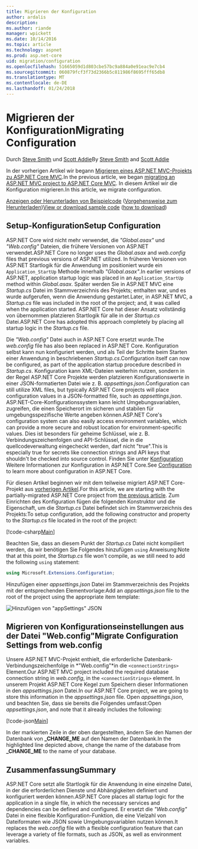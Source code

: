 ```yaml
---
title: Migrieren der Konfiguration
author: ardalis
description: 
ms.author: riande
manager: wpickett
ms.date: 10/14/2016
ms.topic: article
ms.technology: aspnet
ms.prod: asp.net-core
uid: migration/configuration
ms.openlocfilehash: 51665059d1d803cbe57bc9a884a0e91eac9e7cb4
ms.sourcegitcommit: 060879fcf3f73d2366b5c811986f8695fff65db8
ms.translationtype: MT
ms.contentlocale: de-DE
ms.lasthandoff: 01/24/2018
---
```

# <a name="migrating-configuration"></a><span data-ttu-id="0fc50-102">Migrieren der Konfiguration</span><span class="sxs-lookup"><span data-stu-id="0fc50-102">Migrating Configuration</span></span>

<span data-ttu-id="0fc50-103">Durch [Steve Smith](https://ardalis.com/) und [Scott Addie](https://scottaddie.com)</span><span class="sxs-lookup"><span data-stu-id="0fc50-103">By [Steve Smith](https://ardalis.com/) and [Scott Addie](https://scottaddie.com)</span></span>

<span data-ttu-id="0fc50-104">In der vorherigen Artikel wir begann [Migrieren eines ASP.NET MVC-Projekts zu ASP.NET Core MVC](mvc.md).</span><span class="sxs-lookup"><span data-stu-id="0fc50-104">In the previous article, we began [migrating an ASP.NET MVC project to ASP.NET Core MVC](mvc.md).</span></span> <span data-ttu-id="0fc50-105">In diesem Artikel wir die Konfiguration migrieren.</span><span class="sxs-lookup"><span data-stu-id="0fc50-105">In this article, we migrate configuration.</span></span>

<span data-ttu-id="0fc50-106">[Anzeigen oder Herunterladen von Beispielcode](https://github.com/aspnet/Docs/tree/master/aspnetcore/migration/configuration/samples) ([Vorgehensweise zum Herunterladen](xref:tutorials/index#how-to-download-a-sample))</span><span class="sxs-lookup"><span data-stu-id="0fc50-106">[View or download sample code](https://github.com/aspnet/Docs/tree/master/aspnetcore/migration/configuration/samples) ([how to download](xref:tutorials/index#how-to-download-a-sample))</span></span>

## <a name="setup-configuration"></a><span data-ttu-id="0fc50-107">Setup-Konfiguration</span><span class="sxs-lookup"><span data-stu-id="0fc50-107">Setup Configuration</span></span>

<span data-ttu-id="0fc50-108">ASP.NET Core wird nicht mehr verwendet, die *"Global.asax"* und *"Web.config"* Dateien, die frühere Versionen von ASP.NET verwendet.</span><span class="sxs-lookup"><span data-stu-id="0fc50-108">ASP.NET Core no longer uses the *Global.asax* and *web.config* files that previous versions of ASP.NET utilized.</span></span> <span data-ttu-id="0fc50-109">In früheren Versionen von ASP.NET Startlogik für die Anwendung im positioniert wurde ein `Application_StartUp` Methode innerhalb *"Global.asax"*.</span><span class="sxs-lookup"><span data-stu-id="0fc50-109">In earlier versions of ASP.NET, application startup logic was placed in an `Application_StartUp` method within *Global.asax*.</span></span> <span data-ttu-id="0fc50-110">Später werden Sie in ASP.NET MVC eine *Startup.cs* Datei im Stammverzeichnis des Projekts; enthalten war, und es wurde aufgerufen, wenn die Anwendung gestartet.</span><span class="sxs-lookup"><span data-stu-id="0fc50-110">Later, in ASP.NET MVC, a *Startup.cs* file was included in the root of the project; and, it was called when the application started.</span></span> <span data-ttu-id="0fc50-111">ASP.NET Core hat dieser Ansatz vollständig von übernommen platzieren Startlogik für alle in der *Startup.cs* Datei.</span><span class="sxs-lookup"><span data-stu-id="0fc50-111">ASP.NET Core has adopted this approach completely by placing all startup logic in the *Startup.cs* file.</span></span>

<span data-ttu-id="0fc50-112">Die *"Web.config"* Datei auch in ASP.NET Core ersetzt wurde.</span><span class="sxs-lookup"><span data-stu-id="0fc50-112">The *web.config* file has also been replaced in ASP.NET Core.</span></span> <span data-ttu-id="0fc50-113">Konfiguration selbst kann nun konfiguriert werden, und als Teil der Schritte beim Starten einer Anwendung in beschriebenen *Startup.cs*.</span><span class="sxs-lookup"><span data-stu-id="0fc50-113">Configuration itself can now be configured, as part of the application startup procedure described in *Startup.cs*.</span></span> <span data-ttu-id="0fc50-114">Konfiguration kann XML-Dateien weiterhin nutzen, sondern in der Regel ASP.NET Core Projekte werden platzieren Konfigurationswerte in einer JSON-formatierten Datei wie z. B. *appsettings.json*.</span><span class="sxs-lookup"><span data-stu-id="0fc50-114">Configuration can still utilize XML files, but typically ASP.NET Core projects will place configuration values in a JSON-formatted file, such as *appsettings.json*.</span></span> <span data-ttu-id="0fc50-115">ASP.NET-Core-Konfigurationssystem kann leicht Umgebungsvariablen, zugreifen, die einen Speicherort im sicheren und stabilen für umgebungsspezifische Werte angeben können.</span><span class="sxs-lookup"><span data-stu-id="0fc50-115">ASP.NET Core's configuration system can also easily access environment variables, which can provide a more secure and robust location for environment-specific values.</span></span> <span data-ttu-id="0fc50-116">Dies ist besonders für geheime Schlüssel, wie z. B. Verbindungszeichenfolgen und API-Schlüssel, die in die quellcodeverwaltung eingecheckt werden, darf nicht "true".</span><span class="sxs-lookup"><span data-stu-id="0fc50-116">This is especially true for secrets like connection strings and API keys that shouldn't be checked into source control.</span></span> <span data-ttu-id="0fc50-117">Finden Sie unter [Konfiguration](xref:fundamentals/configuration/index) Weitere Informationen zur Konfiguration in ASP.NET Core.</span><span class="sxs-lookup"><span data-stu-id="0fc50-117">See [Configuration](xref:fundamentals/configuration/index) to learn more about configuration in ASP.NET Core.</span></span>

<span data-ttu-id="0fc50-118">Für diesen Artikel beginnen wir mit dem teilweise migriert ASP.NET Core-Projekt aus [vorherigen Artikel](mvc.md).</span><span class="sxs-lookup"><span data-stu-id="0fc50-118">For this article, we are starting with the partially-migrated ASP.NET Core project from [the previous article](mvc.md).</span></span> <span data-ttu-id="0fc50-119">Zum Einrichten des Konfiguration fügen die folgenden Konstruktor und die Eigenschaft, um die *Startup.cs* Datei befindet sich im Stammverzeichnis des Projekts:</span><span class="sxs-lookup"><span data-stu-id="0fc50-119">To setup configuration, add the following constructor and property to the *Startup.cs* file located in the root of the project:</span></span>

[!code-csharp[Main](configuration/samples/WebApp1/src/WebApp1/Startup.cs?range=11-21)]

<span data-ttu-id="0fc50-120">Beachten Sie, dass an diesem Punkt der *Startup.cs* Datei nicht kompiliert werden, da wir benötigen Sie Folgendes hinzufügen `using` Anweisung:</span><span class="sxs-lookup"><span data-stu-id="0fc50-120">Note that at this point, the *Startup.cs* file won't compile, as we still need to add the following `using` statement:</span></span>

```csharp
using Microsoft.Extensions.Configuration;
```

<span data-ttu-id="0fc50-121">Hinzufügen einer *appsettings.json* Datei im Stammverzeichnis des Projekts mit der entsprechenden Elementvorlage:</span><span class="sxs-lookup"><span data-stu-id="0fc50-121">Add an *appsettings.json* file to the root of the project using the appropriate item template:</span></span>

![Hinzufügen von "appSettings" JSON](configuration/_static/add-appsettings-json.png)

## <a name="migrate-configuration-settings-from-webconfig"></a><span data-ttu-id="0fc50-123">Migrieren von Konfigurationseinstellungen aus der Datei "Web.config"</span><span class="sxs-lookup"><span data-stu-id="0fc50-123">Migrate Configuration Settings from web.config</span></span>

<span data-ttu-id="0fc50-124">Unsere ASP.NET MVC-Projekt enthielt, die erforderliche Datenbank-Verbindungszeichenfolge in *"Web.config"*in die `<connectionStrings>` Element.</span><span class="sxs-lookup"><span data-stu-id="0fc50-124">Our ASP.NET MVC project included the required database connection string in *web.config*, in the `<connectionStrings>` element.</span></span> <span data-ttu-id="0fc50-125">In unserem Projekt ASP.NET Core Kegel zum Speichern dieser Informationen in den *appsettings.json* Datei.</span><span class="sxs-lookup"><span data-stu-id="0fc50-125">In our ASP.NET Core project, we are going to store this information in the *appsettings.json* file.</span></span> <span data-ttu-id="0fc50-126">Open *appsettings.json*, und beachten Sie, dass sie bereits die Folgendes umfasst:</span><span class="sxs-lookup"><span data-stu-id="0fc50-126">Open *appsettings.json*, and note that it already includes the following:</span></span>

[!code-json[Main](../migration/configuration/samples/WebApp1/src/WebApp1/appsettings.json?highlight=4)]


<span data-ttu-id="0fc50-127">In der markierten Zeile in der oben dargestellten, ändern Sie den Namen der Datenbank von **_CHANGE_ME** auf den Namen der Datenbank.</span><span class="sxs-lookup"><span data-stu-id="0fc50-127">In the highlighted line depicted above, change the name of the database from **_CHANGE_ME** to the name of your database.</span></span>

## <a name="summary"></a><span data-ttu-id="0fc50-128">Zusammenfassung</span><span class="sxs-lookup"><span data-stu-id="0fc50-128">Summary</span></span>

<span data-ttu-id="0fc50-129">ASP.NET Core setzt alle Startlogik für die Anwendung in eine einzelne Datei, in der die erforderlichen Dienste und Abhängigkeiten definiert und konfiguriert werden können.</span><span class="sxs-lookup"><span data-stu-id="0fc50-129">ASP.NET Core places all startup logic for the application in a single file, in which the necessary services and dependencies can be defined and configured.</span></span> <span data-ttu-id="0fc50-130">Er ersetzt die *"Web.config"* Datei in eine flexible Konfiguration-Funktion, die eine Vielzahl von Dateiformaten wie JSON sowie Umgebungsvariablen nutzen können.</span><span class="sxs-lookup"><span data-stu-id="0fc50-130">It replaces the *web.config* file with a flexible configuration feature that can leverage a variety of file formats, such as JSON, as well as environment variables.</span></span>
